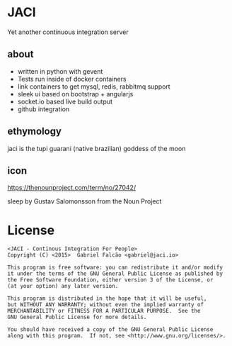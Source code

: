 # JACI

Yet another continuous integration server


## about

* written in python with gevent
* Tests run inside of docker containers
* link containers to get mysql, redis, rabbitmq support
* sleek ui based on bootstrap + angularjs
* socket.io based live build output
* github integration



## ethymology

jaci is the tupi guarani (native brazilian) goddess of the moon


## icon

https://thenounproject.com/term/no/27042/

sleep by Gustav Salomonsson from the Noun Project


# License

    <JACI - Continous Integration For People>
    Copyright (C) <2015>  Gabriel Falcão <gabriel@jaci.io>

    This program is free software: you can redistribute it and/or modify
    it under the terms of the GNU General Public License as published by
    the Free Software Foundation, either version 3 of the License, or
    (at your option) any later version.

    This program is distributed in the hope that it will be useful,
    but WITHOUT ANY WARRANTY; without even the implied warranty of
    MERCHANTABILITY or FITNESS FOR A PARTICULAR PURPOSE.  See the
    GNU General Public License for more details.

    You should have received a copy of the GNU General Public License
    along with this program.  If not, see <http://www.gnu.org/licenses/>.
